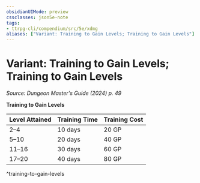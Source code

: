 ```yaml
---
obsidianUIMode: preview
cssclasses: json5e-note
tags:
- ttrpg-cli/compendium/src/5e/xdmg
aliases: ["Variant: Training to Gain Levels; Training to Gain Levels"]
---
```

# Variant: Training to Gain Levels; Training to Gain Levels
*Source: Dungeon Master's Guide (2024) p. 49* 

**Training to Gain Levels**

| Level Attained | Training Time | Training Cost |
|----------------|---------------|---------------|
| 2–4 | 10 days | 20 GP |
| 5–10 | 20 days | 40 GP |
| 11–16 | 30 days | 60 GP |
| 17–20 | 40 days | 80 GP |
^training-to-gain-levels